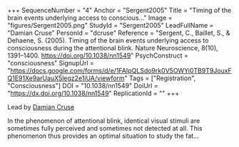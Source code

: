 +++
SequenceNumber = "4"
Anchor = "Sergent2005"
Title = "Timing of the brain events underlying access to conscious..."
Image = "figures/Sergent2005.png"
StudyId = "Sergent2005"
LeadFullName = "Damian Cruse"
PersonId = "dcruse"
Reference = "Sergent, C., Baillet, S., & Dehaene, S. (2005). Timing of the brain events underlying access to consciousness during the attentional blink. Nature Neuroscience, 8(10), 1391–1400. https://doi.org/10.1038/nn1549"
PsychConstruct = "consciousness"
SignupUrl = "https://docs.google.com/forms/d/e/1FAIpQLSdo9rk0V5OWYi0TB9T9JouxFQ1E91Xe9arUauX5legz2e1iUA/viewform"
Tags = ["Registration", "Consciousness"]
DOI = "10.1038/nn1549"
DoiUrl = "https://dx.doi.org/10.1038/nn1549"
ReplicationId = ""
+++

Lead by [Damian Cruse](/people/#dcruse)

In the phenomenon of attentional blink, identical visual stimuli are sometimes fully perceived and sometimes not detected at all. This phenomenon thus provides an optimal situation to study the fat...